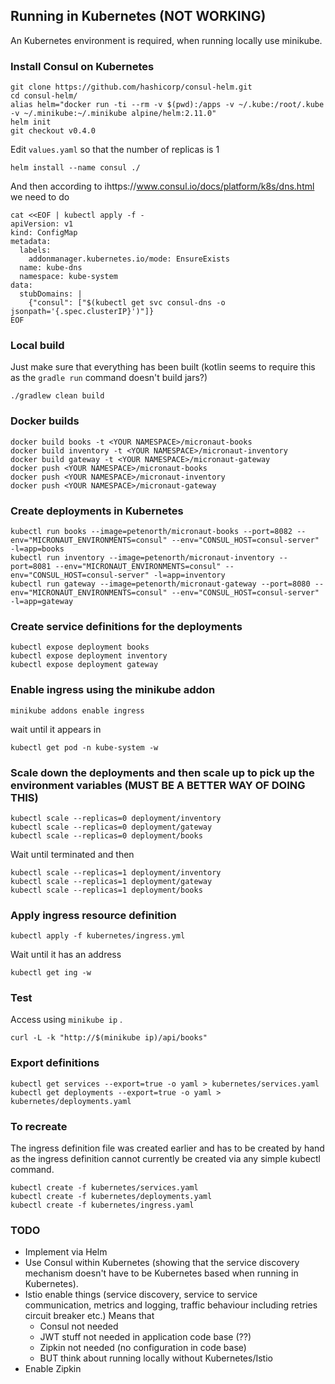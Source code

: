 ## Running in Kubernetes (NOT WORKING)

An Kubernetes environment is required, when running locally use minikube.

### Install Consul on Kubernetes

    git clone https://github.com/hashicorp/consul-helm.git
    cd consul-helm/ 
    alias helm="docker run -ti --rm -v $(pwd):/apps -v ~/.kube:/root/.kube -v ~/.minikube:~/.minikube alpine/helm:2.11.0"
    helm init
    git checkout v0.4.0

Edit `values.yaml` so that the number of replicas is 1 

    helm install --name consul ./

And then according to ihttps://www.consul.io/docs/platform/k8s/dns.html we need to do

    cat <<EOF | kubectl apply -f -
    apiVersion: v1
    kind: ConfigMap
    metadata:
      labels:
        addonmanager.kubernetes.io/mode: EnsureExists
      name: kube-dns
      namespace: kube-system
    data:
      stubDomains: |
        {"consul": ["$(kubectl get svc consul-dns -o jsonpath='{.spec.clusterIP}')"]}
    EOF
   
### Local build

Just make sure that everything has been built (kotlin seems to require this as the `gradle run` command doesn't build jars?)
 
    ./gradlew clean build

### Docker builds

    docker build books -t <YOUR NAMESPACE>/micronaut-books
    docker build inventory -t <YOUR NAMESPACE>/micronaut-inventory
    docker build gateway -t <YOUR NAMESPACE>/micronaut-gateway
    docker push <YOUR NAMESPACE>/micronaut-books
    docker push <YOUR NAMESPACE>/micronaut-inventory
    docker push <YOUR NAMESPACE>/micronaut-gateway

### Create deployments in Kubernetes

    kubectl run books --image=petenorth/micronaut-books --port=8082 --env="MICRONAUT_ENVIRONMENTS=consul" --env="CONSUL_HOST=consul-server" -l=app=books
    kubectl run inventory --image=petenorth/micronaut-inventory --port=8081 --env="MICRONAUT_ENVIRONMENTS=consul" --env="CONSUL_HOST=consul-server" -l=app=inventory
    kubectl run gateway --image=petenorth/micronaut-gateway --port=8080 --env="MICRONAUT_ENVIRONMENTS=consul" --env="CONSUL_HOST=consul-server" -l=app=gateway

### Create service definitions for the deployments

    kubectl expose deployment books
    kubectl expose deployment inventory
    kubectl expose deployment gateway

### Enable ingress using the minikube addon

    minikube addons enable ingress

wait until it appears in 

    kubectl get pod -n kube-system -w

### Scale down the deployments and then scale up to pick up the environment variables (MUST BE A BETTER WAY OF DOING THIS)

    kubectl scale --replicas=0 deployment/inventory
    kubectl scale --replicas=0 deployment/gateway
    kubectl scale --replicas=0 deployment/books

Wait until terminated and then

    kubectl scale --replicas=1 deployment/inventory
    kubectl scale --replicas=1 deployment/gateway
    kubectl scale --replicas=1 deployment/books

### Apply ingress resource definition

    kubectl apply -f kubernetes/ingress.yml 

Wait until it has an address

    kubectl get ing -w

### Test

Access using `minikube ip` .
    
    curl -L -k "http://$(minikube ip)/api/books"

### Export definitions 

    kubectl get services --export=true -o yaml > kubernetes/services.yaml 
    kubectl get deployments --export=true -o yaml > kubernetes/deployments.yaml

### To recreate 

The ingress definition file was created earlier and has to be created by hand as the ingress definition cannot currently be created via any simple kubectl command. 

    kubectl create -f kubernetes/services.yaml
    kubectl create -f kubernetes/deployments.yaml
    kubectl create -f kubernetes/ingress.yaml

### TODO

* Implement via Helm 
* Use Consul within Kubernetes (showing that the service discovery mechanism doesn't have to be Kubernetes based when running in Kubernetes).
* Istio enable things (service discovery, service to service communication, metrics and logging, traffic behaviour including retries circuit breaker etc.) Means that 
  * Consul not needed
  * JWT stuff not needed in application code base (??)
  * Zipkin not needed (no configuration in code base)
  * BUT think about running locally without Kubernetes/Istio 
* Enable Zipkin

